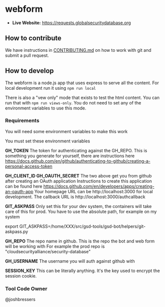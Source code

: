 # webform

- **Live Website:** https://requests.globalsecuritydatabase.org

## How to contribute

We have instructions in [CONTRIBUTING.md](https://github.com/cloudsecurityalliance/gsd-tools/blob/main/CONTRIBUTING.md) on how to work with git and submit a pull request.

## How to develop

The webform is a node.js app that uses express to serve all the content.
For local development run it using `npm run local`

There is also a "vew only" mode that exists to test the html content. You
can run that with `npm run views-only`. You do not need to set any of the
environment variables to use this mode.

### Requirements

You will need some environment variables to make this work

You must set these environment variables

**GH_TOKEN**
The token for authenticating against the GH_REPO. This is something you generate for yourself, there are instructions here
https://docs.github.com/en/github/authenticating-to-github/creating-a-personal-access-token

**GH_CLIENT_ID
GH_OAUTH_SECRET**
The two above get you from github after creating an OAuth application
Instructions to create this application can be found here
https://docs.github.com/en/developers/apps/creating-an-oauth-app
Your homepage URL can be http://localhost:3000 for local development.
The callback URL is http://localhost:3000/authcallback

**GIT_ASKPASS**
Only set this for your dev system, the containers will take care of this
for prod. You have to use the absolute path, for example on my system

export GIT_ASKPASS=/home/XXX/src/gsd-tools/gsd-bot/helpers/git-askpass.py

**GH_REPO**
The repo name in github. This is the repo the bot and web form will be working with
For example the prod repo is "cloudsecurityalliance/security-database"

**GH_USERNAME**
The username you will auth against github with

**SESSION_KEY**
This can be literally anything. It's the key used to encrypt the session
cookie.

### Tool Code Owner

@joshbressers

